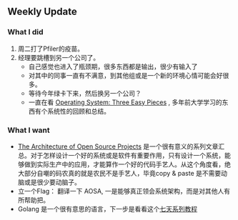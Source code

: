 ## Weekly Update

### What I did
1. 周二打了Pfiler的疫苗。
2. 经理要跳槽到另一个公司了。
   * 自己感觉也进入了瓶颈期，很多东西都是输出，很少有输入了
   * 对其中的同事一直有不满意，到其他组或是一个新的环境心情可能会好很多。
   * 等待今年绿卡下来，然后换另一个公司？
   * 一直在看 [Operating System: Three Easy Pieces](https://pages.cs.wisc.edu/~remzi/OSTEP/) ,  多年前大学学习的东西有个系统性的回顾和总结。

### What I want
* [The Architecture of Open Source Projects](http://aosabook.org/en/index.html) 是一个很有意义的系列文章汇总。对于怎样设计一个好的系统或是软件有重要作用，只有设计一个系统，能够做到实际生产中的应用，才能算作一个好的代码手艺人。从这个角度看，绝大部分自嘲的码农真的就是农民不是手艺人，毕竟copy & paste 是不需要动脑或是很少要动脑子。
* 立一个Flag： 翻译一下 AOSA,  一是能够真正领会系统架构，而是对其他人有所帮助把。
* Golang 是一个很有意思的语言，下一步是看看这个[七天系列教程](https://geektutu.com/post/gee.html) 

